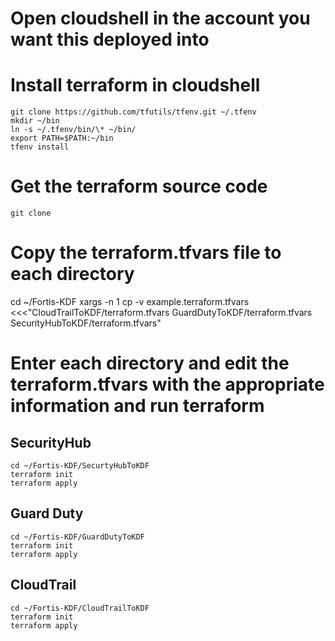 # Open cloudshell in the account you want this deployed into

# Install terraform in cloudshell

```
git clone https://github.com/tfutils/tfenv.git ~/.tfenv
mkdir ~/bin
ln -s ~/.tfenv/bin/\* ~/bin/
export PATH=$PATH:~/bin
tfenv install
```

# Get the terraform source code

```
git clone
```

# Copy the terraform.tfvars file to each directory

cd ~/Fortis-KDF
xargs -n 1 cp -v example.terraform.tfvars <<<"CloudTrailToKDF/terraform.tfvars GuardDutyToKDF/terraform.tfvars SecurityHubToKDF/terraform.tfvars"

# Enter each directory and edit the terraform.tfvars with the appropriate information and run terraform

## SecurityHub

```
cd ~/Fortis-KDF/SecurtyHubToKDF
terraform init
terraform apply
```

## Guard Duty

```
cd ~/Fortis-KDF/GuardDutyToKDF
terraform init
terraform apply
```

## CloudTrail

```
cd ~/Fortis-KDF/CloudTrailToKDF
terraform init
terraform apply
```
